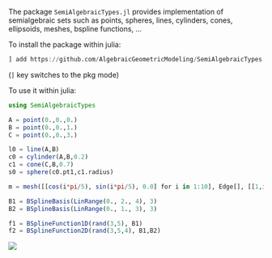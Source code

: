 The package `SemiAlgebraicTypes.jl` provides implementation of semialgebraic sets such as points, spheres, lines, cylinders, cones, ellipsoids, meshes, bspline functions, ...

To install the package within julia:

```julia
] add https://github.com/AlgebraicGeometricModeling/SemiAlgebraicTypes.jl.git
```
(`]` key switches to the pkg mode)

To use it within julia:

```julia
using SemiAlgebraicTypes

A = point(0.,0.,0.)
B = point(0.,0.,1.)
C = point(0.,0.,3.)

l0 = line(A,B)
c0 = cylinder(A,B,0.2)
c1 = cone(C,B,0.7)
s0 = sphere(c0.pt1,c1.radius)

m = mesh([[cos(i*pi/5), sin(i*pi/5), 0.0] for i in 1:10], Edge[], [[1,i,i+1] for i in 1:9])

B1 = BSplineBasis(LinRange(0., 2., 4), 3)
B2 = BSplineBasis(LinRange(0., 1., 3), 3)

f1 = BSplineFunction1D(rand(3,5), B1)
f2 = BSplineFunction2D(rand(3,5,4), B1,B2)
```

[![](https://img.shields.io/badge/docs-latest-blue.svg)](https://AlgebraicGeometricModeling.github.io/SemiAlgebraicTypes.jl)
